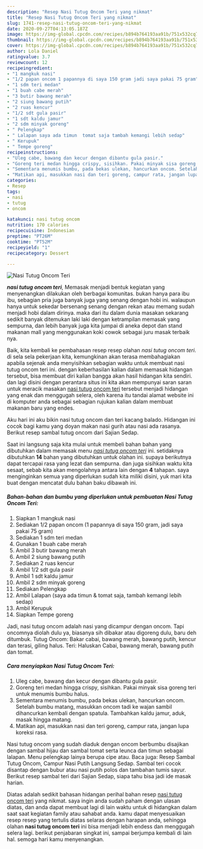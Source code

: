 ```yaml
---
description: "Resep Nasi Tutug Oncom Teri yang nikmat"
title: "Resep Nasi Tutug Oncom Teri yang nikmat"
slug: 1741-resep-nasi-tutug-oncom-teri-yang-nikmat
date: 2020-09-27T04:13:05.187Z
image: https://img-global.cpcdn.com/recipes/b894b764193aa91b/751x532cq70/nasi-tutug-oncom-teri-foto-resep-utama.jpg
thumbnail: https://img-global.cpcdn.com/recipes/b894b764193aa91b/751x532cq70/nasi-tutug-oncom-teri-foto-resep-utama.jpg
cover: https://img-global.cpcdn.com/recipes/b894b764193aa91b/751x532cq70/nasi-tutug-oncom-teri-foto-resep-utama.jpg
author: Lola Daniel
ratingvalue: 3.7
reviewcount: 12
recipeingredient:
- "1 mangkuk nasi"
- "1/2 papan oncom 1 papannya di saya 150 gram jadi saya pakai 75 gram"
- "1 sdm teri medan"
- "1 buah cabe merah"
- "3 butir bawang merah"
- "2 siung bawang putih"
- "2 ruas kencur"
- "1/2 sdt gula pasir"
- "1 sdt kaldu jamur"
- "2 sdm minyak goreng"
- " Pelengkap"
- " Lalapan saya ada timun  tomat saja tambah kemangi lebih sedap"
- " Kerupuk"
- " Tempe goreng"
recipeinstructions:
- "Uleg cabe, bawang dan kecur dengan dibantu gula pasir."
- "Goreng teri medan hingga crispy, sisihkan. Pakai minyak sisa goreng teri untuk menumis bumbu halus."
- "Sementara menumis bumbu, pada bekas ulekan, hancurkan oncom. Setelah bumbu matang, masukkan oncom tadi ke wajan sambil dihancurkan kembali dengan spatula. Tambahkan kaldu jamur, aduk, masak hingga matang."
- "Matikan api, masukkan nasi dan teri goreng, campur rata, jangan lupa koreksi rasa."
categories:
- Resep
tags:
- nasi
- tutug
- oncom

katakunci: nasi tutug oncom 
nutrition: 170 calories
recipecuisine: Indonesian
preptime: "PT26M"
cooktime: "PT52M"
recipeyield: "1"
recipecategory: Dessert

---
```



![Nasi Tutug Oncom Teri](https://img-global.cpcdn.com/recipes/b894b764193aa91b/751x532cq70/nasi-tutug-oncom-teri-foto-resep-utama.jpg)

<b><i>nasi tutug oncom teri</i></b>, Memasak menjadi bentuk kegiatan yang menyenangkan dilakukan oleh berbagai komunitas. bukan hanya para ibu ibu, sebagian pria juga banyak juga yang senang dengan hobi ini. walaupun hanya untuk sekedar bersenang senang dengan rekan atau memang sudah menjadi hobi dalam dirinya. maka dari itu dalam dunia masakan sekarang sedikit banyak ditemukan laki laki dengan ketrampilan memasak yang sempurna, dan lebih banyak juga kita jumpai di aneka depot dan stand makanan mall yang menggunakan koki cowok sebagai juru masak terbaik nya.

Baik, kita kembali ke pembahasan resep resep olahan <i>nasi tutug oncom teri</i>. di sela sela pekerjaan kita, kemungkinan akan terasa membahagiakan apabila sejenak anda menyisihkan sebagian waktu untuk membuat nasi tutug oncom teri ini. dengan keberhasilan kalian dalam memasak hidangan tersebut, bisa membuat diri kalian bangga akan hasil hidangan kita sendiri. dan lagi disini dengan perantara situs ini kita akan mempunyai saran saran untuk meracik masakan <u>nasi tutug oncom teri</u> tersebut menjadi hidangan yang enak dan menggugah selera, oleh karena itu tandai alamat website ini di komputer anda sebagai sebagian rujukan kalian dalam membuat makanan baru yang endes.

Aku hari ini aku bikin nasi tutug oncom dan teri kacang balado. Hidangan ini cocok bagi kamu yang doyan makan nasi gurih atau nasi ada rasanya. Berikut resep sambal tutug oncom dari Sajian Sedap.


Saat ini langsung saja kita mulai untuk membeli bahan bahan yang dibutuhkan dalam memasak menu <u><i>nasi tutug oncom teri</i></u> ini. setidaknya dibutuhkan <b>14</b> bahan yang dibutuhkan untuk olahan ini. supaya berikutnya dapat tercapai rasa yang lezat dan sempurna. dan juga sisihkan waktu kita sesaat, sebab kita akan mengolahnya antara lain dengan <b>4</b> tahapan. saya menginginkan semua yang diperlukan sudah kita miliki disini, yuk mari kita buat dengan mencatat dulu bahan baku dibawah ini.

<!--inarticleads1-->

##### Bahan-bahan dan bumbu yang diperlukan untuk pembuatan Nasi Tutug Oncom Teri:

1. Siapkan 1 mangkuk nasi
1. Sediakan 1/2 papan oncom (1 papannya di saya 150 gram, jadi saya pakai 75 gram)
1. Sediakan 1 sdm teri medan
1. Gunakan 1 buah cabe merah
1. Ambil 3 butir bawang merah
1. Ambil 2 siung bawang putih
1. Sediakan 2 ruas kencur
1. Ambil 1/2 sdt gula pasir
1. Ambil 1 sdt kaldu jamur
1. Ambil 2 sdm minyak goreng
1. Sediakan  Pelengkap
1. Ambil  Lalapan (saya ada timun &amp; tomat saja, tambah kemangi lebih sedap)
1. Ambil  Kerupuk
1. Siapkan  Tempe goreng


Jadi, nasi tutug oncom adalah nasi yang dicampur dengan oncom. Tapi oncomnya diolah dulu ya, biasanya sih dibakar atau digoreng dulu, baru deh ditumbuk. Tutug Oncom: Bakar cabai, bawang merah, bawang putih, kencur dan terasi, giling halus. Teri: Haluskan Cabai, bawang merah, bawang putih dan tomat. 

<!--inarticleads2-->

##### Cara menyiapkan Nasi Tutug Oncom Teri:

1. Uleg cabe, bawang dan kecur dengan dibantu gula pasir.
1. Goreng teri medan hingga crispy, sisihkan. Pakai minyak sisa goreng teri untuk menumis bumbu halus.
1. Sementara menumis bumbu, pada bekas ulekan, hancurkan oncom. Setelah bumbu matang, masukkan oncom tadi ke wajan sambil dihancurkan kembali dengan spatula. Tambahkan kaldu jamur, aduk, masak hingga matang.
1. Matikan api, masukkan nasi dan teri goreng, campur rata, jangan lupa koreksi rasa.


Nasi tutug oncom yang sudah diaduk dengan oncom berbumbu disajikan dengan sambal hijau dan sambal tomat serta leunca dan timun sebagai lalapan. Menu pelengkap lainya berupa cipe atau. Baca juga: Resep Sambal Tutug Oncom, Campur Nasi Putih Langsung Sedap. Sambal teri cocok disantap dengan bubur atau nasi putih polos dan tambahan tumis sayur. Berikut resep sambal teri dari Sajian Sedap, siapa tahu bisa jadi ide masak harian. 

Diatas adalah sedikit bahasan hidangan perihal bahan resep <u>nasi tutug oncom teri</u> yang nikmat. saya ingin anda sudah paham dengan ulasan diatas, dan anda dapat membuat lagi di lain waktu untuk di hidangkan dalam saat saat kegiatan family atau sahabat anda. kamu dapat menyesuaikan resep resep yang tertulis diatas selaras dengan harapan anda, sehingga olahan <b>nasi tutug oncom teri</b> ini bisa menjadi lebih endess dan menggugah selera lagi. berikut penjabaran singkat ini, sampai berjumpa kembali di lain hal. semoga hari kamu menyenangkan.
